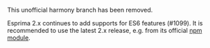 This unofficial harmony branch has been removed.

Esprima 2.x continues to add supports for ES6 features (#1099). It is
recommended to use the latest 2.x release, e.g. from its official
[npm module](https://www.npmjs.com/package/esprima).

